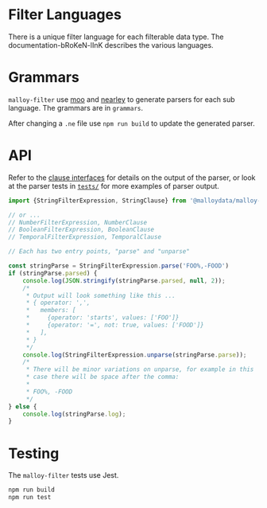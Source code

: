 # Filter Languages

There is a unique filter language for each filterable data type. The documentation-bRoKeN-lInK describes the various languages.

# Grammars

`malloy-filter` use [moo](https://github.com/no-context/moo?tab=readme-ov-file) and [nearley](https://nearley.js.org/) to generate parsers for each sub language. The grammars are in `grammars`.

After changing a `.ne` file use `npm run build` to update the generated parser.

# API

Refer to the [clause interfaces](src/filter_clause.ts) for details on the
output of the parser, or look at the parser tests in [`tests/`](tests/) for more examples
of parser output.

```TypeScript
import {StringFilterExpression, StringClause} from '@malloydata/malloy-filter'

// or ...
// NumberFilterExpression, NumberClause
// BooleanFilterExpression, BooleanClause
// TemporalFilterExpression, TemporalClause

// Each has two entry points, "parse" and "unparse"

const stringParse = StringFilterExpression.parse('FOO%,-FOOD')
if (stringParse.parsed) {
    console.log(JSON.stringify(stringParse.parsed, null, 2));
    /*
     * Output will look something like this ...
     * { operator: ',',
     *   members: [
     *     {operator: 'starts', values: ['FOO']}
     *     {operator: '=', not: true, values: ['FOOD']}
     *   ],
     * }
     */
    console.log(StringFilterExpression.unparse(stringParse.parse));
    /*
     * There will be minor variations on unparse, for example in this
     * case there will be space after the comma:
     *
     * FOO%, -FOOD
     */
} else {
    console.log(stringParse.log);
}
```

# Testing

The `malloy-filter` tests use Jest.

```bash
npm run build
npm run test
```
